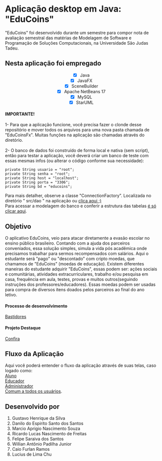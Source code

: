 # Aplicação desktop em Java: "EduCoins"
"EduCoins" foi desenvolvido durante um semestre para compor nota de avaliação semestral das matérias de Modelagem de Software e Programação de Soluções Computacionais, na Universidade São Judas Tadeu.
<br>

## Nesta aplicação foi empregado
<div align = "center">
  
- [x] Java
- [x] JavaFX
- [x] SceneBuilder
- [x] Apache NetBeans 17
- [x] MySQL
- [x] StarUML 
</div>

#### IMPORTANTE! 
1- Para que a aplicação funcione, você precisa fazer o clonde desse repositório e mover todos os arquivos para uma nova pasta chamada de "EduCoinsFx". Muitas funções na aplicação são chamadas através do diretório. </br></br>
2- O banco de dados foi construído de forma local e nativa (sem script), então para testar a aplicação, você deverá criar um banco de teste com essas mesmas infos (ou alterar o código conforme sua necessidade): </br>

    private String usuario = "root";
    private String senha = "root";
    private String host = "localhost";
    private String porta = "3306";
    private String bd = "educoins"; 
Para mais detalher, observe a classe "ConnectionFactory". Localizada no diretório " src/dao " na aplicação ou <a href="https://github.com/danilodoes/EduCoins/blob/main/src/main/java/dao/ConnectionFactory.java">clica aqui ;)</a> </br>
Para acessar a modelagem do banco e conferir a estrutura das tabelas <a href="https://drive.google.com/file/d/1Chfdy1J5YPfvENZuVAQvYHjfn8ewJ6GF/view?usp=sharing"> é só clicar aqui</a>.


## Objetivo
O aplicativo EduCoins, veio para atacar diretamente a evasão escolar no ensino público brasileiro.
Contando com a ajuda dos parceiros conveniados, essa solução simples, simula a vida pós acadêmica onde precisamos trabalhar para sermos recompensados com salários.
Aqui o estudante será "pago" ou "descontado" com cripto moedas, que chamamos de "EduCoins" (moedas de educação).
Existem diferentes maneiras do estudante adquirir "EduCoins", essas podem ser: ações sociais e comunitárias, 
atividades extracurriculares, trabalho e/ou pesquisa em casa, 
frequência em aula, testes, provas e muitos outros(seguindo instruções dos professores/educadores).
Essas moedas podem ser usadas para compra de diversos itens doados pelos parceiros ao final do ano letivo. 

#### Processo de desenvolvimento
  <a href ="https://padlet.com/danilosantos6362/a3-modelagem-de-software-jx9l7rj1ci9qe92k">Bastidores</a>
#### Projeto Destaque
<a href="https://drive.google.com/file/d/19SR5ZxnNTX8AS1LwoOUvISbCx_axoy0K/view?usp=sharing" target="_blank">Confira</a>

## Fluxo da Aplicação
Aqui você poderá entender o fluxo da aplicação através de suas telas, caso logado como: </br>
<a href="https://drive.google.com/drive/u/0/folders/14xSR6ACtYCNg9SuMNJjCfFnREcvXMm_g" targe="_blank">Aluno</a></br>
<a href="https://drive.google.com/drive/u/0/folders/1qdhpbTFf-KQWw3q9oK0-olK363v2VKsQ" targe="_blank">Educador</a></br>
<a href="https://drive.google.com/drive/u/0/folders/1-EOxoyiyROfj6WUw1_PT8YCUlaI_wGUX" targe="_blank">Administrador</a></br>
<a href="https://drive.google.com/file/d/136XHeo1_XzRzZT_CZzZX0bTKBCFHyx4o/view?usp=sharing" targe="_blank">Comum a todos os usuários</a>.


## Desenvolvido por
<ol>
<li>Gustavo Henrique da Silva</li>
<li>Danilo do Espirito Santo dos Santos</li>
<li>Marcio Aprigio Nascimento Souza</li>
<li>Ricardo Lucas Nascimento de Freitas</li>
<li>Felipe Saraiva dos Santos</li>
<li>Willian Antônio Padilha Junior</li>
<li>Caio Furlan Ramos</li>
<li>Lucius de Lima Chu</li>
</ol>


